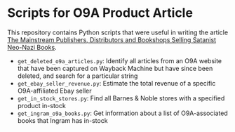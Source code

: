 # Scripts for O9A Product Article

This repository contains Python scripts that were useful in writing the article [The Mainstream Publishers, Distributors and Bookshops Selling Satanist Neo-Nazi Books](https://www.bellingcat.com/news/2023/06/30/the-mainstream-publishers-distributors-and-bookshops-selling-satanist-neo-nazi-books/).

- `get_deleted_o9a_articles.py`: Identify all articles from an O9A website that have been captured on Wayback Machine but have since been deleted, and search for a particular string
- `get_ebay_seller_revenue.py`: Estimate the total revenue of a specific O9A-affiliated Ebay seller
- `get_in_stock_stores.py`: Find all Barnes & Noble stores with a specified product in-stock
- `get_ingram_o9a_books.py`: Get information about a list of O9A-associated books that Ingram has in-stock
